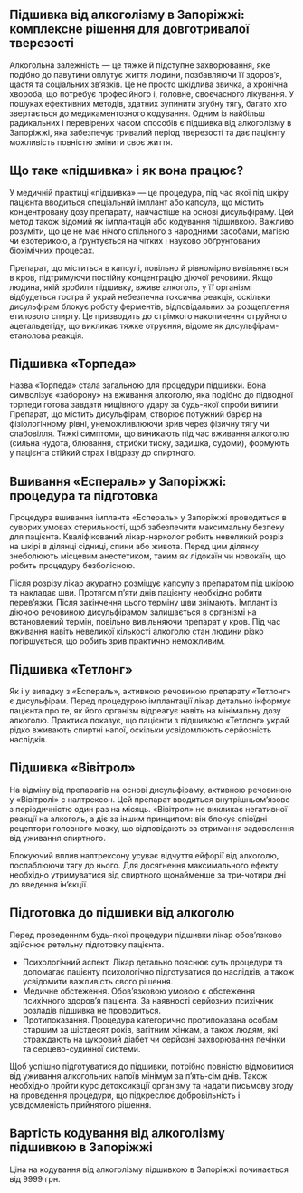 
## Підшивка від алкоголізму в Запоріжжі: комплексне рішення для довготривалої тверезості

Алкогольна залежність — це тяжке й підступне захворювання, яке подібно до павутини оплутує життя людини, позбавляючи її здоров’я, щастя та соціальних зв’язків. Це не просто шкідлива звичка, а хронічна хвороба, що потребує професійного і, головне, своєчасного лікування. У пошуках ефективних методів, здатних зупинити згубну тягу, багато хто звертається до медикаментозного кодування. Одним із найбільш радикальних і перевірених часом способів є підшивка від алкоголізму в Запоріжжі, яка забезпечує тривалий період тверезості та дає пацієнту можливість повністю змінити своє життя.

## Що таке «підшивка» і як вона працює?

У медичній практиці «підшивка» — це процедура, під час якої під шкіру пацієнта вводиться спеціальний імплант або капсула, що містить концентровану дозу препарату, найчастіше на основі дисульфіраму. Цей метод також відомий як імплантація або кодування підшивкою. Важливо розуміти, що це не має нічого спільного з народними засобами, магією чи езотерикою, а ґрунтується на чітких і науково обґрунтованих біохімічних процесах.

Препарат, що міститься в капсулі, повільно й рівномірно вивільняється в кров, підтримуючи постійну концентрацію діючої речовини. Якщо людина, якій зробили підшивку, вживе алкоголь, у її організмі відбудеться гостра й украй небезпечна токсична реакція, оскільки дисульфірам блокує роботу ферментів, відповідальних за розщеплення етилового спирту. Це призводить до стрімкого накопичення отруйного ацетальдегіду, що викликає тяжке отруєння, відоме як дисульфірам-етанолова реакція.

## Підшивка «Торпеда»

Назва «Торпеда» стала загальною для процедури підшивки. Вона символізує «заборону» на вживання алкоголю, яка подібно до підводної торпеди готова завдати нищівного удару за будь-якої спроби випити. Препарат, що містить дисульфірам, створює потужний бар’єр на фізіологічному рівні, унеможливлюючи зрив через фізичну тягу чи слабовілля. Тяжкі симптоми, що виникають під час вживання алкоголю (сильна нудота, блювання, стрибки тиску, задишка, судоми), формують у пацієнта стійкий страх і відразу до спиртного.

## Вшивання «Еспераль» у Запоріжжі: процедура та підготовка

Процедура вшивання імпланта «Еспераль» у Запоріжжі проводиться в суворих умовах стерильності, щоб забезпечити максимальну безпеку для пацієнта. Кваліфікований лікар-нарколог робить невеликий розріз на шкірі в ділянці сідниці, спини або живота. Перед цим ділянку знеболюють місцевим анестетиком, таким як лідокаїн чи новокаїн, що робить процедуру безболісною.

Після розрізу лікар акуратно розміщує капсулу з препаратом під шкірою та накладає шви. Протягом п’яти днів пацієнту необхідно робити перев’язки. Після закінчення цього терміну шви знімають. Імплант із діючою речовиною дисульфірамом залишається в організмі на встановлений термін, повільно вивільняючи препарат у кров. Під час вживання навіть невеликої кількості алкоголю стан людини різко погіршується, що робить зрив практично неможливим.

## Підшивка «Тетлонг»

Як і у випадку з «Еспераль», активною речовиною препарату «Тетлонг» є дисульфірам. Перед процедурою імплантації лікар детально інформує пацієнта про те, як його організм відреагує навіть на мінімальну дозу алкоголю. Практика показує, що пацієнти з підшивкою «Тетлонг» украй рідко вживають спиртні напої, оскільки усвідомлюють серйозність наслідків.

## Підшивка «Вівітрол»

На відміну від препаратів на основі дисульфіраму, активною речовиною у «Вівітролі» є налтрексон. Цей препарат вводиться внутрішньом’язово з періодичністю один раз на місяць. «Вівітрол» не викликає негативної реакції на алкоголь, а діє за іншим принципом: він блокує опіоїдні рецептори головного мозку, що відповідають за отримання задоволення від уживання спиртного.

Блокуючий вплив налтрексону усуває відчуття ейфорії від алкоголю, послаблюючи тягу до нього. Для досягнення максимального ефекту необхідно утримуватися від спиртного щонайменше за три-чотири дні до введення ін’єкції.

## Підготовка до підшивки від алкоголю

Перед проведенням будь-якої процедури підшивки лікар обов’язково здійснює ретельну підготовку пацієнта.

* Психологічний аспект. Лікар детально пояснює суть процедури та допомагає пацієнту психологічно підготуватися до наслідків, а також усвідомити важливість свого рішення. 
* Медичне обстеження. Обов’язковою умовою є обстеження психічного здоров’я пацієнта. За наявності серйозних психічних розладів підшивка не проводиться. 
* Протипоказання. Процедура категорично протипоказана особам старшим за шістдесят років, вагітним жінкам, а також людям, які страждають на цукровий діабет чи серйозні захворювання печінки та серцево-судинної системи. 

Щоб успішно підготуватися до підшивки, потрібно повністю відмовитися від уживання алкогольних напоїв мінімум за п’ять-сім днів. Також необхідно пройти курс детоксикації організму та надати письмову згоду на проведення процедури, що підкреслює добровільність і усвідомленість прийнятого рішення.

## Вартість кодування від алкоголізму підшивкою в Запоріжжі

Ціна на кодування від алкоголізму підшивкою в Запоріжжі починається від 9999 грн.
